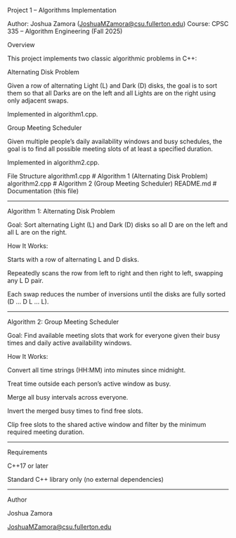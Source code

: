 Project 1 – Algorithms Implementation

Author: Joshua Zamora (JoshuaMZamora@csu.fullerton.edu)
Course: CPSC 335 – Algorithm Engineering (Fall 2025)

Overview

This project implements two classic algorithmic problems in C++:

Alternating Disk Problem

Given a row of alternating Light (L) and Dark (D) disks, the goal is to sort them so that all Darks are on the left and all Lights are on the right using only adjacent swaps.

Implemented in algorithm1.cpp.

Group Meeting Scheduler

Given multiple people’s daily availability windows and busy schedules, the goal is to find all possible meeting slots of at least a specified duration.

Implemented in algorithm2.cpp.

File Structure 
    algorithm1.cpp         # Algorithm 1 (Alternating Disk Problem)
    algorithm2.cpp         # Algorithm 2 (Group Meeting Scheduler)
    README.md              # Documentation (this file)
________________________________________________________________________________________________________
Algorithm 1: Alternating Disk Problem

Goal: Sort alternating Light (L) and Dark (D) disks so all D are on the left and all L are on the right.

How It Works:

Starts with a row of alternating L and D disks.

Repeatedly scans the row from left to right and then right to left, swapping any L D pair.

Each swap reduces the number of inversions until the disks are fully sorted (D … D L … L).
_______________________________________________________________________________________________________________________
Algorithm 2: Group Meeting Scheduler

Goal: Find available meeting slots that work for everyone given their busy times and daily active availability windows.

How It Works:

Convert all time strings (HH:MM) into minutes since midnight.

Treat time outside each person’s active window as busy.

Merge all busy intervals across everyone.

Invert the merged busy times to find free slots.

Clip free slots to the shared active window and filter by the minimum required meeting duration.
_____________________________________________________________________________________________________________
Requirements

C++17 or later

Standard C++ library only (no external dependencies)
__________________________________________________________________________________________________________________
Author

Joshua Zamora

JoshuaMZamora@csu.fullerton.edu

